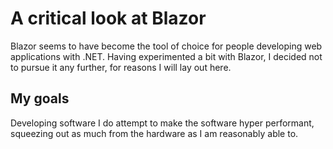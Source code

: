 A critical look at Blazor
================

Blazor seems to have become the tool of choice for people developing web applications with .NET. Having experimented a bit with Blazor, I decided not to pursue it any further, for reasons I will lay out here.

## My goals
Developing software I do attempt to make the software hyper performant, squeezing out as much from the hardware as I am reasonably able to. 